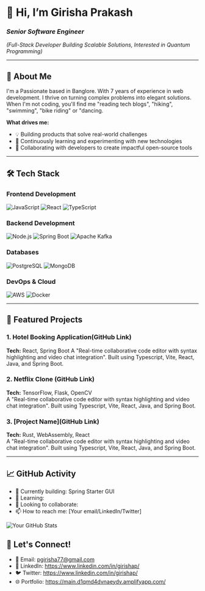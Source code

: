 # 👋 Hi, I’m Girisha Prakash
### *Senior Software Engineer*  
*(Full-Stack Developer Building Scalable Solutions, Interested in Quantum Programming)*

---

## 🚀 About Me  
I'm a Passionate based in Banglore. With 7 years of experience in web development. I thrive on turning complex problems into elegant solutions. When I'm not coding, you'll find me "reading tech blogs", "hiking", "swimming", "bike riding" or "dancing.

**What drives me:**  
- 💡 Building products that solve real-world challenges  
- 🌱 Continuously learning and experimenting with new technologies  
- 🤝 Collaborating with developers to create impactful open-source tools  

---

## 🛠️ Tech Stack  

### **Frontend Development**  
![JavaScript](https://img.shields.io/badge/-JavaScript-F7DF1E?logo=javascript&logoColor=black)
![React](https://img.shields.io/badge/-React-61DAFB?logo=react&logoColor=black)
![TypeScript](https://img.shields.io/badge/-TypeScript-3178C6?logo=typescript&logoColor=white)  

### **Backend Development**  
![Node.js](https://img.shields.io/badge/-Node.js-339933?logo=node.js&logoColor=white)
![Spring Boot](https://img.shields.io/badge/SpringBoot-6DB33F?style=flat-square&logo=Spring&logoColor=white)
![Apache Kafka](https://img.shields.io/badge/Apache_Kafka-231F20?style=for-the-badge&logo=apache-kafka&logoColor=white)

### **Databases**  
![PostgreSQL](https://img.shields.io/badge/-PostgreSQL-4169E1?logo=postgresql&logoColor=white)
![MongoDB](https://img.shields.io/badge/-MongoDB-47A248?logo=mongodb&logoColor=white)  

### **DevOps & Cloud**  
![AWS](https://img.shields.io/badge/-AWS-232F3E?logo=amazon-aws)
![Docker](https://img.shields.io/badge/-Docker-2496ED?logo=docker&logoColor=white)  

---

## 🌟 Featured Projects

### 1. Hotel Booking Application(GitHub Link)  
**Tech:** React, Spring Boot
A "Real-time collaborative code editor with syntax highlighting and video chat integration". Built using Typescript, Vite, React, Java, and Spring Boot.

### 2. Netflix Clone (GitHub Link)  
**Tech:** TensorFlow, Flask, OpenCV  
A "Real-time collaborative code editor with syntax highlighting and video chat integration". Built using Typescript, Vite, React, Java, and Spring Boot.

### 3. [Project Name](GitHub Link)  
**Tech:** Rust, WebAssembly, React  
A "Real-time collaborative code editor with syntax highlighting and video chat integration". Built using Typescript, Vite, React, Java, and Spring Boot.

---

## 📈 GitHub Activity  
- 🔨 Currently building: Spring Starter GUI
- 🌱 Learning: 
- 👯 Looking to collaborate: 
- 📫 How to reach me: [Your email/LinkedIn/Twitter]  

![Your GitHub Stats](https://github-readme-stats.vercel.app/api?username=giri-shhh&show_icons=true&theme=dark)


## 💬 Let's Connect!  
- 📧 Email: pgirisha77@gmail.com
- 💼 LinkedIn: https://www.linkedin.com/in/girishap/
- 🐦 Twitter: https://www.linkedin.com/in/girishap/
- 🌐 Portfolio: https://main.d1qmd4dvnaeydv.amplifyapp.com/
